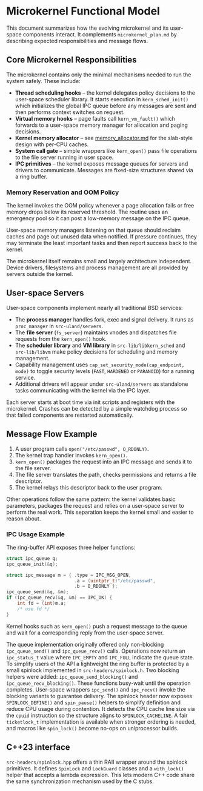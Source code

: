 # Microkernel Functional Model

This document summarizes how the evolving microkernel and its user-space
components interact.  It complements `microkernel_plan.md` by describing
expected responsibilities and message flows.

## Core Microkernel Responsibilities

The microkernel contains only the minimal mechanisms needed to run the
system safely.  These include:

- **Thread scheduling hooks** – the kernel delegates policy decisions to the
  user-space scheduler library.  It starts execution in `kern_sched_init()`
  which initializes the global IPC queue before any messages are sent and
  then performs context switches on request.
- **Virtual memory hooks** – page faults call `kern_vm_fault()` which forwards
  to a user-space memory manager for allocation and paging decisions.
- **Kernel memory allocator** – see [memory_allocator.md](memory_allocator.md)
  for the slab-style design with per-CPU caches.
- **System call gate** – simple wrappers like `kern_open()` pass file
  operations to the file server running in user space.
- **IPC primitives** – the kernel exposes message queues for servers and
  drivers to communicate.  Messages are fixed-size structures shared via a ring buffer.
### Memory Reservation and OOM Policy

The kernel invokes the OOM policy whenever a page allocation fails or free memory drops below its reserved threshold. The routine uses an emergency pool so it can post a low-memory message on the IPC queue.

User-space memory managers listening on that queue should reclaim caches and page out unused data when notified. If pressure continues, they may terminate the least important tasks and then report success back to the kernel.

The microkernel itself remains small and largely architecture independent.
Device drivers, filesystems and process management are all provided by
servers outside the kernel.

## User-space Servers

User-space components implement nearly all traditional BSD services:

- The **process manager** handles fork, exec and signal delivery.  It runs as
  `proc_manager` in `src-uland/servers`.
- The **file server** (`fs_server`) maintains vnodes and dispatches file
  requests from the `kern_open()` hook.
- The **scheduler library** and **VM library** in `src-lib/libkern_sched`
  and `src-lib/libvm` make policy decisions for scheduling and memory
  management.
- Capability management uses `cap_set_security_mode(cap_endpoint, mode)` to
  toggle security levels (`FAST`, `HARDENED` or `PARANOID`) for a running
  service.
- Additional drivers will appear under `src-uland/servers` as standalone
  tasks communicating with the kernel via the IPC layer.

Each server starts at boot time via init scripts and registers with the
microkernel.  Crashes can be detected by a simple watchdog process so that
failed components are restarted automatically.

## Message Flow Example

1. A user program calls `open("/etc/passwd", O_RDONLY)`.
2. The kernel trap handler invokes `kern_open()`.
3. `kern_open()` packages the request into an IPC message and sends it to
   the file server.
4. The file server translates the path, checks permissions and returns a file
   descriptor.
5. The kernel relays this descriptor back to the user program.

Other operations follow the same pattern: the kernel validates basic
parameters, packages the request and relies on a user-space server to
perform the real work.  This separation keeps the kernel small and easier
to reason about.


### IPC Usage Example

The ring-buffer API exposes three helper functions:

```c
struct ipc_queue q;
ipc_queue_init(&q);

struct ipc_message m = { .type = IPC_MSG_OPEN,
                         .a = (uintptr_t)"/etc/passwd",
                         .b = O_RDONLY };
ipc_queue_send(&q, &m);
if (ipc_queue_recv(&q, &m) == IPC_OK) {
    int fd = (int)m.a;
    /* use fd */
}
```

Kernel hooks such as `kern_open()` push a request message to the queue and wait
for a corresponding reply from the user-space server.

The queue implementation originally offered only non-blocking `ipc_queue_send()`
and `ipc_queue_recv()` calls.  Operations now return an `ipc_status_t`
value where `IPC_EMPTY` and `IPC_FULL` indicate the queue state.  To
simplify users of the API a lightweight
the ring buffer is protected by a small spinlock implemented in
`src-headers/spinlock.h`. Two blocking helpers were added:
`ipc_queue_send_blocking()` and `ipc_queue_recv_blocking()`.  These functions
busy-wait until the operation completes.  User-space wrappers `ipc_send()` and
`ipc_recv()` invoke the blocking variants to guarantee delivery.
The spinlock header now exposes `SPINLOCK_DEFINE()` and `spin_pause()`
helpers to simplify definition and reduce CPU usage during contention.
It detects the CPU cache line size via the `cpuid` instruction so the
structure aligns to `SPINLOCK_CACHELINE`.  A fair `ticketlock_t`
implementation is available when stronger ordering is needed, and
macros like `spin_lock()` become no-ops on uniprocessor builds.

## C++23 interface

`src-headers/spinlock.hpp` offers a thin RAII wrapper around the
spinlock primitives.  It defines `SpinLock` and `LockGuard` classes
and a `with_lock()` helper that accepts a lambda expression.  This
lets modern C++ code share the same synchronization mechanism used by
the C stubs.
